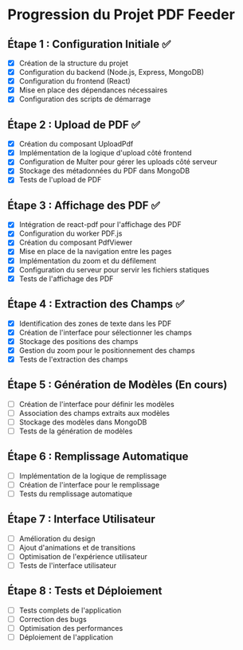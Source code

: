 # Progression du Projet PDF Feeder

## Étape 1 : Configuration Initiale ✅
- [x] Création de la structure du projet
- [x] Configuration du backend (Node.js, Express, MongoDB)
- [x] Configuration du frontend (React)
- [x] Mise en place des dépendances nécessaires
- [x] Configuration des scripts de démarrage

## Étape 2 : Upload de PDF ✅
- [x] Création du composant UploadPdf
- [x] Implémentation de la logique d'upload côté frontend
- [x] Configuration de Multer pour gérer les uploads côté serveur
- [x] Stockage des métadonnées du PDF dans MongoDB
- [x] Tests de l'upload de PDF

## Étape 3 : Affichage des PDF ✅
- [x] Intégration de react-pdf pour l'affichage des PDF
- [x] Configuration du worker PDF.js
- [x] Création du composant PdfViewer
- [x] Mise en place de la navigation entre les pages
- [x] Implémentation du zoom et du défilement
- [x] Configuration du serveur pour servir les fichiers statiques
- [x] Tests de l'affichage des PDF

## Étape 4 : Extraction des Champs ✅
- [x] Identification des zones de texte dans les PDF
- [x] Création de l'interface pour sélectionner les champs
- [x] Stockage des positions des champs
- [x] Gestion du zoom pour le positionnement des champs
- [x] Tests de l'extraction des champs

## Étape 5 : Génération de Modèles (En cours)
- [ ] Création de l'interface pour définir les modèles
- [ ] Association des champs extraits aux modèles
- [ ] Stockage des modèles dans MongoDB
- [ ] Tests de la génération de modèles

## Étape 6 : Remplissage Automatique
- [ ] Implémentation de la logique de remplissage
- [ ] Création de l'interface pour le remplissage
- [ ] Tests du remplissage automatique

## Étape 7 : Interface Utilisateur
- [ ] Amélioration du design
- [ ] Ajout d'animations et de transitions
- [ ] Optimisation de l'expérience utilisateur
- [ ] Tests de l'interface utilisateur

## Étape 8 : Tests et Déploiement
- [ ] Tests complets de l'application
- [ ] Correction des bugs
- [ ] Optimisation des performances
- [ ] Déploiement de l'application 